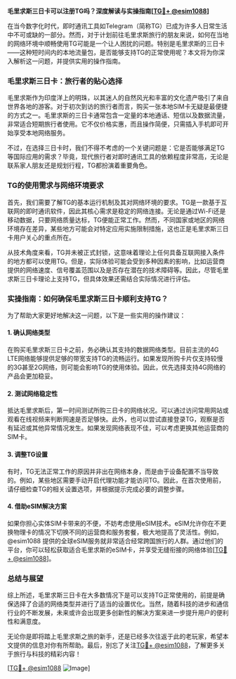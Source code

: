 **毛里求斯三日卡可以注册TG吗？深度解读与实操指南[[TG💪+ @esim1088](https://t.me/s/esim1088)]**

在当今数字化时代，即时通讯工具如Telegram（简称TG）已成为许多人日常生活中不可或缺的一部分。然而，对于计划前往毛里求斯旅行的朋友来说，如何在当地的网络环境中顺畅使用TG可能是一个让人困扰的问题。特别是毛里求斯的三日卡——这种短时间内的本地流量包，是否能够支持TG的正常使用呢？本文将为你深入解析这一问题，并提供实用的操作指南。

### 毛里求斯三日卡：旅行者的贴心选择

毛里求斯作为印度洋上的明珠，以其迷人的自然风光和丰富的文化遗产吸引了来自世界各地的游客。对于初次到访的旅行者而言，购买一张本地SIM卡无疑是最便捷的方式之一。毛里求斯的三日卡通常包含一定量的本地通话、短信以及数据流量，非常适合短期旅行者使用。它不仅价格实惠，而且操作简便，只需插入手机即可开始享受本地网络服务。

不过，在选择三日卡时，我们不得不考虑的一个关键问题是：它是否能够满足TG等国际应用的需求？毕竟，现代旅行者对即时通讯工具的依赖程度非常高，无论是联系家人朋友还是规划行程，TG都扮演着重要角色。

### TG的使用需求与网络环境要求

首先，我们需要了解TG的基本运行机制及其对网络环境的要求。TG是一款基于互联网的即时通讯软件，因此其核心需求是稳定的网络连接。无论是通过Wi-Fi还是移动数据，只要网络质量达标，TG便能正常工作。然而，不同国家或地区的网络环境存在差异，某些地方可能会对特定应用实施限制措施，这也正是毛里求斯三日卡用户关心的重点所在。

从技术角度来看，TG并未被正式封锁，这意味着理论上任何具备互联网接入条件的地方都可以使用TG。但是，实际体验可能会受到多种因素的影响，比如运营商提供的网络速度、信号覆盖范围以及是否存在潜在的技术障碍等。因此，尽管毛里求斯三日卡理论上支持TG，但具体效果还需结合实际情况进行评估。

### 实操指南：如何确保毛里求斯三日卡顺利支持TG？

为了帮助大家更好地解决这一问题，以下是一些实用的操作建议：

#### 1. 确认网络类型
在购买毛里求斯三日卡之前，务必确认其支持的数据网络类型。目前主流的4G LTE网络能够提供足够的带宽支持TG的流畅运行。如果发现所购卡片仅支持较慢的3G甚至2G网络，则可能会影响TG的使用体验。因此，优先选择支持4G网络的产品会更加稳妥。

#### 2. 测试网络稳定性
抵达毛里求斯后，第一时间测试所购三日卡的网络状况。可以通过访问常用网站或观看在线视频来判断网速是否足够快。此外，也可以尝试直接登录TG，观察是否有延迟或其他异常情况发生。如果发现网络表现不佳，可以考虑更换其他运营商的SIM卡。

#### 3. 调整TG设置
有时，TG无法正常工作的原因并非出在网络本身，而是由于设备配置不当导致的。例如，某些地区需要手动开启代理功能才能访问TG。因此，在首次使用前，请仔细检查TG的相关设置选项，并根据提示完成必要的调整步骤。

#### 4. 借助eSIM解决方案
如果你担心实体SIM卡带来的不便，不妨考虑使用eSIM技术。eSIM允许你在不更换物理卡的情况下切换不同的运营商和服务套餐，极大地提高了灵活性。例如，@esim1088 提供的全球eSIM服务就非常适合经常跨国旅行的人群。通过他们的平台，你可以轻松获取适合毛里求斯的eSIM卡，并享受无缝衔接的网络体验[[TG💪+ @esim1088](https://t.me/s/esim1088)]。

### 总结与展望

综上所述，毛里求斯三日卡在大多数情况下是可以支持TG正常使用的，前提是确保选择了合适的网络类型并进行了适当的设置优化。当然，随着科技的进步和通信行业的不断发展，未来或许会出现更多创新性的解决方案来进一步提升用户的便利性和满意度。

无论你是即将踏上毛里求斯之旅的新手，还是已经多次往返于此的老玩家，希望本文提供的信息对你有所帮助。最后，别忘了关注[TG💪+ @esim1088](https://t.me/s/esim1088)，了解更多关于旅行与科技的精彩内容！

[[TG💪+ @esim1088](https://t.me/s/esim1088) ![Image](https://i.postimg.cc/4NQfJmqS/Snipaste-2025-05-13-00-14-12.png)]
